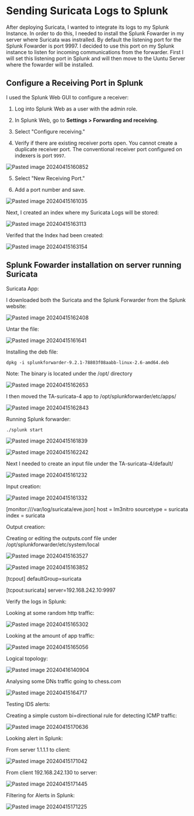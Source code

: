 
# Sending Suricata Logs to Splunk

After deploying Suricata, I wanted to integrate its logs to my Splunk Instance. In order to do this, I needed to install the Splunk Fowarder in my server where Suricata was instralled. By default the listening port for the Splunk Fowarder is port 9997. I decided to use this port on my Splunk instance to listen for incoming communications from the forwarder. First I will set this listening port in Splunk and will then move to the Uuntu Server where the fowarder will be installed. 

## Configure a Receiving Port in Splunk

I used the Splunk Web GUI to configure a receiver:

1. Log into Splunk Web as a user with the admin role.
    
2. In Splunk Web, go to **Settings > Forwarding and receiving**.
    
3. Select "Configure receiving."
    
4. Verify if there are existing receiver ports open. You cannot create a duplicate receiver port. The conventional receiver port configured on indexers is port `9997`.
    
![Pasted image 20240415160852](https://github.com/lm3nitro/Projects/assets/55665256/54b9d825-c267-4a82-9793-2358273f544c)

5. Select "New Receiving Port."
    
6. Add a port number and save.


![Pasted image 20240415161035](https://github.com/lm3nitro/Projects/assets/55665256/b90bd2a7-d637-4f2d-b972-8a1707a5bbef)

Next, I created an index where my Suricata Logs will be stored:

![Pasted image 20240415163113](https://github.com/lm3nitro/Projects/assets/55665256/40c755e4-5815-4d9f-b85e-104190985ac2)

Verifed that the Index had been created:

![Pasted image 20240415163154](https://github.com/lm3nitro/Projects/assets/55665256/0e05f7ec-ebb6-4677-911a-2b5b69718d5f)

## Splunk Fowarder installation on server running Suricata

Suricata App:

I downloaded both the Suricata and the Splunk Forwarder from the Splunk website:

![Pasted image 20240415162408](https://github.com/lm3nitro/Projects/assets/55665256/9d372ee0-23b9-4831-9be8-5239bf487227)

Untar the file: 

![Pasted image 20240415161641](https://github.com/lm3nitro/Projects/assets/55665256/5a9e210a-0861-4d09-93f9-4a672ba00092)

Installing the deb file:
```
dpkg -i splunkforwarder-9.2.1-78803f08aabb-linux-2.6-amd64.deb 
```
Note: The binary is located under the /opt/ directory 

![Pasted image 20240415162653](https://github.com/lm3nitro/Projects/assets/55665256/f504275d-fe65-45fb-9a75-eb9e963e4cfd)

I then moved the TA-suricata-4 app to /opt/splunkforwarder/etc/apps/ 

![Pasted image 20240415162843](https://github.com/lm3nitro/Projects/assets/55665256/a86b67fa-58c7-4cc8-be37-810d3b9ed930)

Running Splunk forwarder: 
```
./splunk start
```

![Pasted image 20240415161839](https://github.com/lm3nitro/Projects/assets/55665256/580a8d4d-74b0-4dcc-ad82-28af2168970e)

![Pasted image 20240415162242](https://github.com/lm3nitro/Projects/assets/55665256/681629c7-fbdd-4b77-8250-21585727f07d)

Next I needed to create an input file under the TA-suricata-4/default/

![Pasted image 20240415161232](https://github.com/lm3nitro/Projects/assets/55665256/a0f36578-aeb8-4ad3-879c-ca0327f3f2d7)

Input creation:

![Pasted image 20240415161332](https://github.com/lm3nitro/Projects/assets/55665256/18a4a425-8474-400e-bf04-feebcb926045)


[monitor:///var/log/suricata/eve.json]
host = lm3nitro 
sourcetype = suricata 
index = suricata


Output creation:

Creating or editing the outputs.conf file under /opt/splunkforwarder/etc/system/local

![Pasted image 20240415163527](https://github.com/lm3nitro/Projects/assets/55665256/c7eda844-8deb-459c-b339-aab3f3f71fb5)

![Pasted image 20240415163852](https://github.com/lm3nitro/Projects/assets/55665256/82ddb40d-1aae-410a-bdaf-bd144a52342d)


[tcpout]
defaultGroup=suricata

[tcpout:suricata]
server=192.168.242.10:9997

Verify the logs in Splunk:

Looking at some random http traffic:

![Pasted image 20240415165302](https://github.com/lm3nitro/Projects/assets/55665256/7ffaf300-07f5-4359-afd8-af7a97086edf)

Looking at the amount of app traffic:

![Pasted image 20240415165056](https://github.com/lm3nitro/Projects/assets/55665256/1c1723b3-505c-460a-b2b4-bb6268d91cc0)

Logical topology:

![Pasted image 20240416140904](https://github.com/lm3nitro/Projects/assets/55665256/abfd7bf9-0561-421b-b3bb-aa515b3daca6)

Analysing some DNs traffic going to chess.com

![Pasted image 20240415164717](https://github.com/lm3nitro/Projects/assets/55665256/d1b85481-7a60-4619-9540-870294139528)

Testing IDS alerts:

Creating a simple custom bi=directional  rule for detecting ICMP traffic: 
 
![Pasted image 20240415170636](https://github.com/lm3nitro/Projects/assets/55665256/fe04c431-7560-47e3-ac62-3a974fad42ac)

Looking alert in Splunk:

From server 1.1.1.1 to client:

![Pasted image 20240415171042](https://github.com/lm3nitro/Projects/assets/55665256/68e5ec20-83ee-41b1-9104-94c84f7c3e42)

From client 192.168.242.130 to server:

![Pasted image 20240415171445](https://github.com/lm3nitro/Projects/assets/55665256/7bb3b5dd-ceba-48e1-b725-8fbed4bc29ca)

Filtering for Alerts in Splunk:

![Pasted image 20240415171225](https://github.com/lm3nitro/Projects/assets/55665256/92ff1539-2289-468e-bc4e-cce9eee21123)


